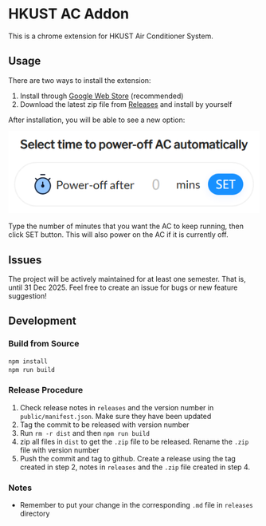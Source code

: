 # HKUST AC Addon

This is a chrome extension for HKUST Air Conditioner System.

## Usage

There are two ways to install the extension:
1. Install through [Google Web Store](https://chromewebstore.google.com/detail/hkust-ac-addon/adkammmhnjceelnimfmgeokneakaaafa) (recommended)
2. Download the latest zip file from [Releases](https://github.com/tonyyuyiding/hkust-ac-addon/releases) and install by yourself

After installation, you will be able to see a new option:

![Extension Screenshot](public/img/ss.png)

Type the number of minutes that you want the AC to keep running, then click SET button. This will also power on the AC if it is currently off.

## Issues

The project will be actively maintained for at least one semester. That is, until 31 Dec 2025. Feel free to create an issue for bugs or new feature suggestion!

## Development

### Build from Source

```bash
npm install
npm run build
```

### Release Procedure

1. Check release notes in `releases` and the version number in `public/manifest.json`. Make sure they have been updated
2. Tag the commit to be released with version number
3. Run `rm -r dist` and then `npm run build`
4. zip all files in `dist` to get the `.zip` file to be released. Rename the `.zip` file with version number
5. Push the commit and tag to github. Create a release using the tag created in step 2, notes in `releases` and the `.zip` file created in step 4.

### Notes

- Remember to put your change in the corresponding `.md` file in `releases` directory